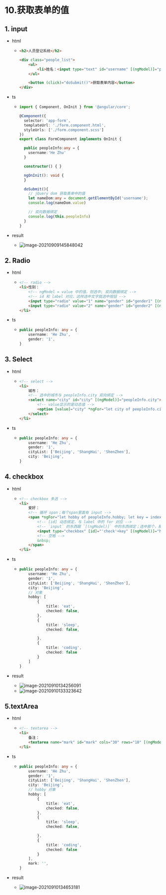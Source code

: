 # 10.获取表单的值

## 1. input

- html

  - ```html
    <h2>人员登记系统</h2>
    
    <div class="people_list">
        <ul>
            <li>姓名：<input type="text" id="username" [(ngModel)]="peopleInfo.username"></li>
        </ul>
    
        <button (click)="doSubmit()">获取表单内容</button>
    </div>
    ```

- ts

  - ```typescript
    import { Component, OnInit } from '@angular/core';
    
    @Component({
      selector: 'app-form',
      templateUrl: './form.component.html',
      styleUrls: ['./form.component.scss']
    })
    export class FormComponent implements OnInit {
    
      public peopleInfo:any = {
        username:'He Zhu'
      }
    
      constructor() { }
    
      ngOnInit(): void {
      }
    
      doSubmit(){
        // jQuery dom 获取表单中的值
        let nameDom:any = document.getElementById('username');
        console.log(nameDom.value)
    
        // 双向数据绑定
        console.log(this.peopleInfo)
      }
    }
    ```

- result

  - ![image-20210909145848042](https://raw.githubusercontent.com/TWDH/Leetcode-From-Zero/pictures/img/image-20210909145848042.png)

## 2. Radio

- html

  - ```html
    <!-- radio -->
    <li>性别：
        <!-- ngModel = value 中的值，则选中; 双向数据绑定 -->
        <!-- id 和 label 对应，这样选中文字就选中按钮 -->
        <input type="radio" value="1" name="gender" id="gender1" [(ngModel)]="peopleInfo.gender"> <label for="gender1">男</label> 
        <input type="radio" value="2" name="gender" id="gender2" [(ngModel)]="peopleInfo.gender"><label for="gender2">女</label> 
    </li>
    ```

- ts

  - ```typescript
    public peopleInfo: any = {
        username: 'He Zhu',
        gender: '1',
    }
    ```

## 3. Select

- html

  - ```html
    <!-- select -->
    <li>
        城市：
        <!-- 选中的城市与 peopleInfo.city 双向绑定 -->
        <select name="city" id="city" [(ngModel)]="peopleInfo.city">
            <!-- value显示的是动态值 -->
            <option [value]="city" *ngFor="let city of peopleInfo.cityList"> {{city}} </option>
        </select>
    </li>
    ```

- ts

  - ```typescript
    public peopleInfo: any = {
        username: 'He Zhu',
        gender: '1',
        cityList: ['Beijing', 'ShangHai', 'ShenZhen'],
        city: 'Beijing',
    }
    ```

## 4. checkbox

- html

  - ```html
    <!-- checkbox 多选 -->
    <li>
        爱好：
        <!-- 循环 span；每个span里面有 input -->
        <span *ngFor="let hobby of peopleInfo.hobby; let key = index">
            <!-- [id] 动态绑定，与 label 中的 for 对应 -->
            <!-- `input` 的东西跟 `[(ngModel)]` 中的东西绑定；选中那个，那个变成 true -->
            <input type="checkbox" [id]="'check'+key" [(ngModel)]="hobby.checked"><label [for]="'check'+key">hobby.title</label>
            <!-- 空格 -->
            &nbsp;
        </span>
    </li>
    ```

- ts

  - ```typescript
    public peopleInfo: any = {
        username: 'He Zhu',
        gender: '1',
        cityList: ['Beijing', 'ShangHai', 'ShenZhen'],
        city: 'Beijing',
        // 对象
        hobby: [
            {
                title: 'eat',
                checked: false,
            },
            {
                title: 'sleep',
                checked: false,
    
            },
            {
                title: 'coding',
                checked: false
            }
        ]
    }
    ```

- result

  - ![image-20210910134256091](https://raw.githubusercontent.com/TWDH/Leetcode-From-Zero/pictures/img/image-20210910134256091.png)
  - ![image-20210910133323642](https://raw.githubusercontent.com/TWDH/Leetcode-From-Zero/pictures/img/image-20210910133323642.png)

## 5.textArea

- html

  - ```html
    <!-- textarea -->
    <li>
        备注：
        <textarea name="mark" id="mark" cols="30" rows="10" [(ngModel)]="peopleInfo.mark"></textarea>
    </li>
    ```

- ts

  - ```typescript
    public peopleInfo: any = {
        username: 'He Zhu',
        gender: '1',
        cityList: ['Beijing', 'ShangHai', 'ShenZhen'],
        city: 'Beijing',
        // hobby 对象
        hobby: [
            {
                title: 'eat',
                checked: false,
            },
            {
                title: 'sleep',
                checked: false,
    
            },
            {
                title: 'coding',
                checked: false
            }
        ],
        mark: '',
    }
    ```

- result
  - ![image-20210910134653181](https://raw.githubusercontent.com/TWDH/Leetcode-From-Zero/pictures/img/image-20210910134653181.png)





























